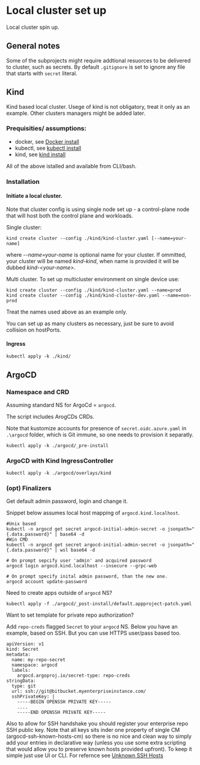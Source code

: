 # Local cluster set up

Local cluster spin up.

## General notes

Some of the subprojects might require addtional resuorces to be delivered to cluster, such as secrets.
By default `.gitignore` is set to ignore any file that starts with `secret` literal. 

## Kind

Kind based local cluster. Usege of kind is not obligatory, treat it only as an example. Other clusters managers might be added later.

### Prequisities/ assumptions:
* docker, see [Docker install](https://docs.docker.com/engine/install/)
* kubectl, see [kubectl install](https://kubernetes.io/docs/tasks/tools/)
* kind, see [kind install](https://kind.sigs.k8s.io/docs/user/quick-start/#installation)

All of the above istalled and available from CLI/bash.


### Installation

#### Initiate a local cluster.

Note that cluster config is using single node set up - a control-plane node that will host both the control plane and workloads.

Single cluster:
```
kind create cluster --config ./kind/kind-cluster.yaml [--name=your-name]
```

where _--name=your-name_ is optional name for your cluster. If ommitted, your cluster will be named _kind-kind_, when name is provided it will be dubbed _kind-\<your-name>_.

Multi cluster. To set up multicluster environment on single device use:
```
kind create cluster --config ./kind/kind-cluster.yaml --name=prod
kind create cluster --config ./kind/kind-cluster-dev.yaml --name=non-prod
```
Treat the names used above as an example only.

You can set up as many clusters as necessary, just be sure to avoid collision on hostPorts.

#### Ingress
```
kubectl apply -k ./kind/
```

## ArgoCD

### Namespace and CRD

Assuming standard NS for ArgoCd = `argocd`.

The script includes ArogCDs CRDs.

Note that kustomize accounts for presence of `secret.oidc.azure.yaml` in `.\argocd` folder, which is Git immune, so one needs to provision it separatly.

```
kubectl apply -k ./argocd/_pre-install
```

### ArgoCD with Kind IngressController

```
kubectl apply -k ./argocd/overlays/kind
```

### (opt) Finalizers

Get default admin password, login and change it.

Snippet below assumes local host mapping of `argocd.kind.localhost`.
```
#Unix based
kubectl -n argocd get secret argocd-initial-admin-secret -o jsonpath="{.data.password}" | base64 -d
#Win CMD
kubectl -n argocd get secret argocd-initial-admin-secret -o jsonpath="{.data.password}" | wsl base64 -d

# On prompt sepcify user 'admin' and acquired password
argocd login argocd.kind.localhost --insecure --grpc-web

# On prompt specify inital admin password, than the new one.
argocd account update-password
```

Need to create apps outside of `argocd` NS?
```
kubectl apply -f ./argocd/_post-install/default.appproject-patch.yaml
```

Want to set template for private repo authorization?

Add `repo-creds` flagged `Secret` to your `argocd` NS. Below you have an example, based on SSH. But you can use HTTPS user/pass based too.
```
apiVersion: v1
kind: Secret
metadata:
  name: my-repo-secret
  namespace: argocd
  labels:
    argocd.argoproj.io/secret-type: repo-creds
stringData:
  type: git
  url: ssh://git@bitbucket.myenterpriseinstance.com/
  sshPrivateKey: |
    -----BEGIN OPENSSH PRIVATE KEY-----
    ....
    -----END OPENSSH PRIVATE KEY-----
```

Also to allow for SSH handshake you should register your enterprise repo SSH public key. Note that all keys sits inder one property of single CM (argocd-ssh-known-hosts-cm) so there is no nice and clean way to simply add your entries in declarative way (unless you use some extra scripting that would allow you to preserve known hosts provided upfront). To keep it simple just use UI or CLI. For refernce see [Unknown SSH Hosts](https://argo-cd.readthedocs.io/en/stable/user-guide/private-repositories/#unknown-ssh-hosts)